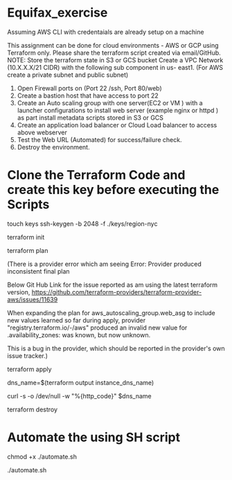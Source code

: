 # Equifax_exercise
Assuming AWS CLI with credentaials are already setup on a machine

This assignment can be done for cloud environments - AWS or GCP using Terraform only. Please share the terraform script created via email/GitHub.
NOTE: Store the terraform state in S3 or GCS bucket
Create a VPC Network (10.X.X.X/21 CIDR) with the following sub component in us- east1. (For AWS create a private subnet and public subnet)
1. Open Firewall ports on (Port 22 /ssh, Port 80/web)
2. Create a bastion host that have access to port 22
3. Create an Auto scaling group with one server(EC2 or VM ) with a launcher
configurations to install web server (example nginx or httpd ) as part install metadata
scripts stored in S3 or GCS
4. Create an application load balancer or Cloud Load balancer to access above
webserver
5. Test the Web URL (Automated) for success/failure check.
6. Destroy the environment.


# Clone the Terraform Code and create this key before executing the Scripts
touch keys
ssh-keygen -b 2048 -f ./keys/region-nyc

terraform init

terraform plan


(There is a provider error which am seeing Error: Provider produced inconsistent final plan

Below Git Hub Link for the issue reported as am using the latest terraform version,
https://github.com/terraform-providers/terraform-provider-aws/issues/11639

When expanding the plan for aws_autoscaling_group.web_asg to include new
values learned so far during apply, provider "registry.terraform.io/-/aws"
produced an invalid new value for .availability_zones: was known, but now
unknown.

This is a bug in the provider, which should be reported in the provider's own
issue tracker.)

terraform apply

dns_name=$(terraform output instance_dns_name)

curl -s -o /dev/null -w "%{http_code}" $dns_name

terraform destroy

#   Automate the using SH script

chmod +x ./automate.sh

./automate.sh




